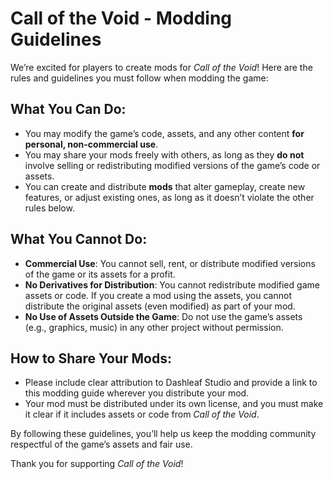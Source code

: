 # Call of the Void - Modding Guidelines

We’re excited for players to create mods for *Call of the Void*! Here are the rules and guidelines you must follow when modding the game:

## What You Can Do:
- You may modify the game’s code, assets, and any other content **for personal, non-commercial use**.
- You may share your mods freely with others, as long as they **do not** involve selling or redistributing modified versions of the game’s code or assets.
- You can create and distribute **mods** that alter gameplay, create new features, or adjust existing ones, as long as it doesn’t violate the other rules below.

## What You Cannot Do:
- **Commercial Use**: You cannot sell, rent, or distribute modified versions of the game or its assets for a profit.
- **No Derivatives for Distribution**: You cannot redistribute modified game assets or code. If you create a mod using the assets, you cannot distribute the original assets (even modified) as part of your mod.
- **No Use of Assets Outside the Game**: Do not use the game’s assets (e.g., graphics, music) in any other project without permission.

## How to Share Your Mods:
- Please include clear attribution to Dashleaf Studio and provide a link to this modding guide wherever you distribute your mod.
- Your mod must be distributed under its own license, and you must make it clear if it includes assets or code from *Call of the Void*.

By following these guidelines, you’ll help us keep the modding community respectful of the game’s assets and fair use.

Thank you for supporting *Call of the Void*!
